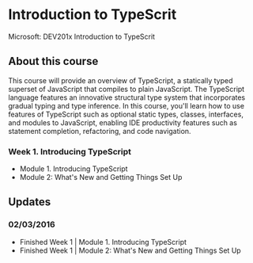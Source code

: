 # Introduction to TypeScrit
Microsoft: DEV201x Introduction to TypeScrit

## About this course
This course will provide an overview of TypeScript, a statically typed superset of JavaScript that compiles to plain JavaScript. The TypeScript language features an innovative structural type system that incorporates gradual typing and type inference. In this course, you'll learn how to use features of TypeScript such as optional static types, classes, interfaces, and modules to JavaScript, enabling IDE productivity features such as statement completion, refactoring, and code navigation.

### Week 1. Introducing TypeScript
- Module 1. Introducing TypeScript
- Module 2: What's New and Getting Things Set Up


## Updates
### 02/03/2016
- Finished Week 1 | Module 1. Introducing TypeScript
- Finished Week 1 | Module 2: What's New and Getting Things Set Up

